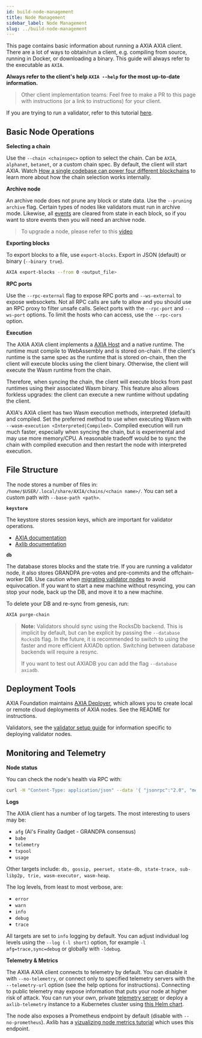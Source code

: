 ```yaml
---
id: build-node-management
title: Node Management
sidebar_label: Node Management
slug: ../build-node-management
---
```


This page contains basic information about running a AXIA AXIA client. There are a lot of ways
to obtain/run a client, e.g. compiling from source, running in Docker, or downloading a binary. This
guide will always refer to the executable as `AXIA`.

**Always refer to the client's help `AXIA --help` for the most up-to-date information.**

> Other client implementation teams: Feel free to make a PR to this page with instructions (or a
> link to instructions) for your client.

If you are trying to run a validator, refer to this tutorial
[here](../maintain/maintain-guides-how-to-validate-AXIA.md).

## Basic Node Operations

**Selecting a chain**

Use the `--chain <chainspec>` option to select the chain. Can be `AXIA`, `alphanet`,
`betanet`, or a custom chain spec. By default, the client will start AXIA. Watch
[How a single codebase can power four different blockchains](https://www.video_url_here.com/watch?v=i9vNCHz6wO4)
to learn more about how the chain selection works internally.

**Archive node**

An archive node does not prune any block or state data. Use the `--pruning archive` flag. Certain
types of nodes like validators must run in archive mode. Likewise, all
[events](build-protocol-info.md/#events) are cleared from state in each block, so if you want to
store events then you will need an archive node.

> To upgrade a node, please refer to this
> [video](https://www.video_url_here.com/watch?v=5LtcdBR9F40&list=PLOyWqupZ-WGuAuS00rK-pebTMAOxW41W8&index=5)

**Exporting blocks**

To export blocks to a file, use `export-blocks`. Export in JSON (default) or binary
(`--binary true`).

```bash
AXIA export-blocks --from 0 <output_file>
```

**RPC ports**

Use the `--rpc-external` flag to expose RPC ports and `--ws-external` to expose websockets. Not all
RPC calls are safe to allow and you should use an RPC proxy to filter unsafe calls. Select ports
with the `--rpc-port` and `--ws-port` options. To limit the hosts who can access, use the
`--rpc-cors` option.

**Execution**

The AXIA AXIA client implements a [AXIA Host](../learn/learn-AXIA-host.md) and a native
runtime. The runtime must compile to WebAssembly and is stored on-chain. If the client's runtime is
the same spec as the runtime that is stored on-chain, then the client will execute blocks using the
client binary. Otherwise, the client will execute the Wasm runtime from the chain.

Therefore, when syncing the chain, the client will execute blocks from past runtimes using their
associated Wasm binary. This feature also allows forkless upgrades: the client can execute a new
runtime without updating the client.

AXIA's AXIA client has two Wasm execution methods, interpreted (default) and compiled. Set the
preferred method to use when executing Wasm with `--wasm-execution <Interpreted|Compiled>`. Compiled
execution will run much faster, especially when syncing the chain, but is experimental and may use
more memory/CPU. A reasonable tradeoff would be to sync the chain with compiled execution and then
restart the node with interpreted execution.

## File Structure

The node stores a number of files in: `/home/$USER/.local/share/AXIA/chains/<chain name>/`. You
can set a custom path with `--base-path <path>`.

**`keystore`**

The keystore stores session keys, which are important for validator operations.

- [AXIA documentation](../learn/learn-keys.md/#session-keys)
- [Axlib documentation](https://axlib.dev/docs/en/knowledgebase/learn-axlib/session-keys)

**`db`**

The database stores blocks and the state trie. If you are running a validator node, it also stores
GRANDPA pre-votes and pre-commits and the offchain-worker DB. Use caution when
[migrating validator nodes](../maintain/maintain-guides-how-to-upgrade.md) to avoid equivocation. If you want to
start a new machine without resyncing, you can stop your node, back up the DB, and move it to a new
machine.

To delete your DB and re-sync from genesis, run:

```bash
AXIA purge-chain
```

> **Note:** Validators should sync using the RocksDb backend. This is implicit by default, but can
> be explicit by passing the `--database RocksDb` flag. In the future, it is recommended to switch
> to using the faster and more efficient AXIADb option. Switching between database backends will
> require a resync.
>
> If you want to test out AXIADB you can add the flag `--database axiadb`.

## Deployment Tools

AXIA Foundation maintains [AXIA Deployer](https://github.com/axia-tech/AXIA-deployer), which
allows you to create local or remote cloud deployments of AXIA nodes. See the README for
instructions.

Validators, see the [validator setup guide](../maintain/maintain-guides-how-to-use-AXIA-validator-setup.md)
for information specific to deploying validator nodes.

## Monitoring and Telemetry

**Node status**

You can check the node's health via RPC with:

```bash
curl -H "Content-Type: application/json" --data '{ "jsonrpc":"2.0", "method":"system_health", "params":[],"id":1 }' localhost:9933 
```

**Logs**

The AXIA client has a number of log targets. The most interesting to users may be:

- `afg` (Al's Finality Gadget - GRANDPA consensus)
- `babe`
- `telemetry`
- `txpool`
- `usage`

Other targets include:
`db, gossip, peerset, state-db, state-trace, sub-libp2p, trie, wasm-executor, wasm-heap`.

The log levels, from least to most verbose, are:

- `error`
- `warn`
- `info`
- `debug`
- `trace`

All targets are set to `info` logging by default. You can adjust individual log levels using the
`--log (-l short)` option, for example `-l afg=trace,sync=debug` or globally with `-ldebug`.

**Telemetry & Metrics**

The AXIA AXIA client connects to telemetry by default. You can disable it with
`--no-telemetry`, or connect only to specified telemetry servers with the `--telemetry-url` option
(see the help options for instructions). Connecting to public telemetry may expose information that
puts your node at higher risk of attack. You can run your own, private
[telemetry server](https://github.com/axia-tech/axlib-telemetry) or deploy a
`axlib-telemetry` instance to a Kubernetes cluster using
[this Helm chart](https://github.com/axia-tech/axlib-telemetry-chart).

The node also exposes a Prometheus endpoint by default (disable with `--no-prometheus`). Axlib
has a
[vizualizing node metrics tutorial](https://axlib.dev/docs/en/tutorials/visualize-node-metrics/)
which uses this endpoint.
